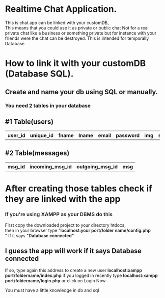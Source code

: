 # Realtime Chat Application.
This is chat app can be linked with your customDB, <br> This means that you could use it as private or public chat
Not for a real private chat like a business or something private but for instance with your friends
were the chat can be destroyed. This is intended for temporally Database.

# How to link it with your customDB (Database SQL).
<h2>Create and name your db using SQL or manually.
<h3>You need 2 tables in your database</h3>
<h2>#1 Table(users)</h2>
  <table>
  <tr>
    <th>user_id</th>
    <th>unique_id</th>
    <th>fname</th>
    <th>lname</th>
    <th>email</th>
    <th>password</th>
    <th>img</th>
    <th>status</th>
  </tr>
</table>
<h2>#2 Table(messages)</h2>
  <table>
  <tr>
    <th>msg_id</th>
    <th>incoming_msg_id</th>
    <th>outgoing_msg_id</th>
    <th>msg</th>
  </tr>
</table>

# After creating those tables check if they are linked with the app
<h3 style="font-weight: 600;">If you're using XAMPP as your DBMS do this</h3>
<p>First copy the downloaded project to your directory htdocs, <br> then in your browser type "<span style="font-weight: 600">localhost:your port/folder name/config.php<br></span>" If it says <span style="font-weight: 600">"Database connected"</span></p>

<h2>I guess the app will work if it says Database connected</h2>
<p>If so, type again this address to create a new user <span style="font-weight: 600">localhost:xampp port/foldername/index.php</span> if you logged in recently type <span style="font-weight: 600">localhost:xampp port/foldername/login.php</span> or click on Login Now</p>

<p>You must have a little knowledge in db and sql</p>
